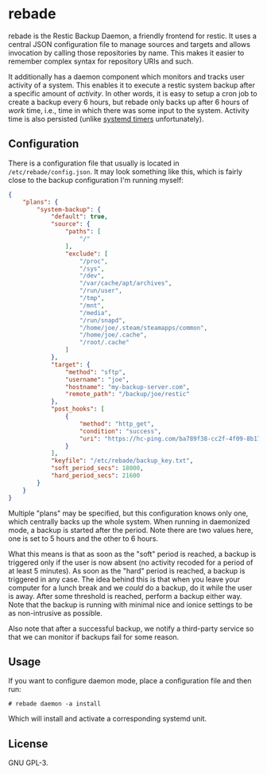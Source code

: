 # rebade
rebade is the Restic Backup Daemon, a friendly frontend for restic. It uses a central JSON configuration
file to manage sources and targets and allows invocation by calling those repositories by name. This
makes it easier to remember complex syntax for repository URIs and such.

It additionally has a daemon component which monitors and tracks user activity
of a system. This enables it to execute a restic system backup after a specific
amount of *activity*. In other words, it is easy to setup a cron job to create
a backup every 6 hours, but rebade only backs up after 6 hours of *work* time,
i.e., time in which there was some input to the system. Activity time is also
persisted (unlike [systemd timers](https://github.com/systemd/systemd/issues/3107)
unfortunately).

## Configuration
There is a configuration file that usually is located in
`/etc/rebade/config.json`. It may look something like this, which is fairly
close to the backup configuration I'm running myself:

```json
{
	"plans": {
		"system-backup": {
			"default": true,
			"source": {
				"paths": [
					"/"
				],
				"exclude": [
					"/proc",
					"/sys",
					"/dev",
					"/var/cache/apt/archives",
					"/run/user",
					"/tmp",
					"/mnt",
					"/media",
					"/run/snapd",
					"/home/joe/.steam/steamapps/common",
					"/home/joe/.cache",
					"/root/.cache"
				]
			},
			"target": {
				"method": "sftp",
				"username": "joe",
				"hostname": "my-backup-server.com",
				"remote_path": "/backup/joe/restic"
			},
			"post_hooks": [
				{
					"method": "http_get",
					"condition": "success",
					"uri": "https://hc-ping.com/ba789f38-cc2f-4f09-8b17-d48c5b99247a"
				}
			],
			"keyfile": "/etc/rebade/backup_key.txt",
			"soft_period_secs": 18000,
			"hard_period_secs": 21600
		}
	}
}
```

Multiple "plans" may be specified, but this configuration knows only one, which
centrally backs up the whole system. When running in daemonized mode, a backup
is started after the period. Note there are two values here, one is set to 5
hours and the other to 6 hours.

What this means is that as soon as the "soft" period is reached, a backup is
triggered only if the user is now absent (no activity recoded for a period of
at least 5 minutes). As soon as the "hard" period is reached, a backup is
triggered in any case. The idea behind this is that when you leave your
computer for a lunch break and we *could* do a backup, do it while the user is
away. After some threshold is reached, perform a backup either way. Note that
the backup is running with minimal nice and ionice settings to be as
non-intrusive as possible.

Also note that after a successful backup, we notify a third-party service so
that we can monitor if backups fail for some reason.

## Usage
If you want to configure daemon mode, place a configuration file and then run:

```
# rebade daemon -a install
```

Which will install and activate a corresponding systemd unit.

## License
GNU GPL-3.
